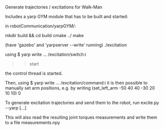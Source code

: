 
Generate trajectories / excitations for Walk-Man

Includes a yarp GYM module that has to be built and started:

in robotCommunication/yarpGYM/:

mkdir build && cd build
cmake ../
make

(have 'gazebo' and 'yarpserver --write' running)
./excitation

using $ yarp write ... /excitation/switch:i
>> start

the control thread is started.

Then, using $ yarp write ... /excitation/command:i
it is then possible to manually set arm positions, e.g. by writing
(set_left_arm -50 40 40 -30 20 10 10) 0

To generate excitation trajectories and send them to the robot, run excite.py --yarp [...]

This will also read the resulting joint torques measurements and write them to a file measurements.npy
